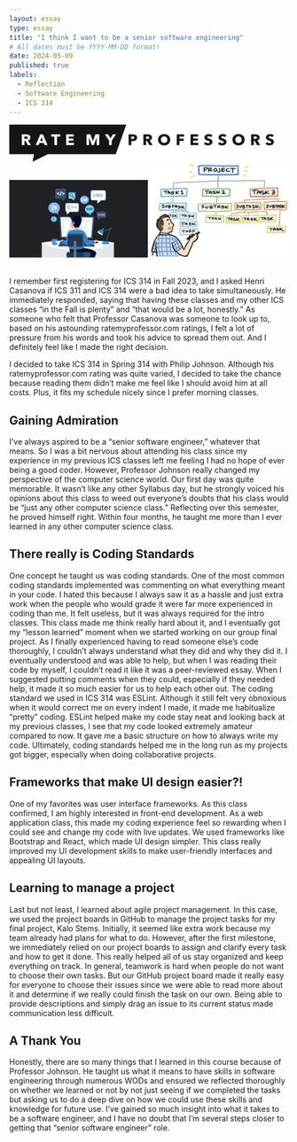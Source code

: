 ```yaml
---
layout: essay
type: essay
title: "I think I want to be a senior software engineering"
# All dates must be YYYY-MM-DD format!
date: 2024-05-09
published: true
labels:
  - Reflection
  - Software Engineering
  - ICS 314
---
```

<img width="500px" class="rounded float-start pe-4" src="../img/RateMyProfessorsLogo.svg.png">
<br />
<img width="250px" class="rounded float-start pe-4" src="../img/sse.jpg">
<img width="250px" class="rounded float-start pe-4" src="../img/AssignTasks.png">

<br />
<br />

I remember first registering for ICS 314 in Fall 2023, and I asked Henri Casanova if ICS 311 and ICS 314 were a bad idea to take simultaneously. He immediately responded, saying that having these classes and my other ICS classes “in the Fall is plenty” and “that would be a lot, honestly.” As someone who felt that Professor Casanova was someone to look up to, based on his astounding ratemyprofessor.com ratings, I felt a lot of pressure from his words and took his advice to spread them out. And I definitely feel like I made the right decision.

I decided to take ICS 314 in Spring 314 with Philip Johnson. Although his ratemyprofessor.com rating was quite varied, I decided to take the chance because reading them didn’t make me feel like I should avoid him at all costs. Plus, it fits my schedule nicely since I prefer morning classes.

## Gaining Admiration
I’ve always aspired to be a “senior software engineer,” whatever that means. So I was a bit nervous about attending his class since my experience in my previous ICS classes left me feeling I had no hope of ever being a good coder. However, Professor Johnson really changed my perspective of the computer science world. Our first day was quite memorable. It wasn’t like any other Syllabus day, but he strongly voiced his opinions about this class to weed out everyone’s doubts that his class would be “just any other computer science class.” Reflecting over this semester, he proved himself right. Within four months, he taught me more than I ever learned in any other computer science class.

## There really is Coding Standards
One concept he taught us was coding standards. One of the most common coding standards implemented was commenting on what everything meant in your code. I hated this because I always saw it as a hassle and just extra work when the people who would grade it were far more experienced in coding than me. It felt useless, but it was always required for the intro classes. This class made me think really hard about it, and I eventually got my “lesson learned” moment when we started working on our group final project. As I finally experienced having to read someone else’s code thoroughly, I couldn’t always understand what they did and why they did it. I eventually understood and was able to help, but when I was reading their code by myself, I couldn’t read it like it was a peer-reviewed essay. When I suggested putting comments when they could, especially if they needed help, it made it so much easier for us to help each other out. The coding standard we used in ICS 314 was ESLint. Although it still felt very obnoxious when it would correct me on every indent I made, it made me habitualize “pretty” coding. ESLint helped make my code stay neat and looking back at my previous classes, I see that my code looked extremely amateur compared to now. It gave me a basic structure on how to always write my code. Ultimately, coding standards helped me in the long run as my projects got bigger, especially when doing collaborative projects.

## Frameworks that make UI design easier?!
One of my favorites was user interface frameworks. As this class confirmed, I am highly interested in front-end development. As a web application class, this made my coding experience feel so rewarding when I could see and change my code with live updates. We used frameworks like Bootstrap and React, which made UI design simpler. This class really improved my UI development skills to make user-friendly interfaces and appealing UI layouts.

## Learning to manage a project
Last but not least, I learned about agile project management. In this case, we used the project boards in GitHub to manage the project tasks for my final project, Kalo Stems. Initially, it seemed like extra work because my team already had plans for what to do. However, after the first milestone, we immediately relied on our project boards to assign and clarify every task and how to get it done. This really helped all of us stay organized and keep everything on track. In general, teamwork is hard when people do not want to choose their own tasks. But our GitHub project board made it really easy for everyone to choose their issues since we were able to read more about it and determine if we really could finish the task on our own. Being able to provide descriptions and simply drag an issue to its current status made communication less difficult.

## A Thank You
Honestly, there are so many things that I learned in this course because of Professor Johnson. He taught us what it means to have skills in software engineering through numerous WODs and ensured we reflected thoroughly on whether we learned or not by not just seeing if we completed the tasks but asking us to do a deep dive on how we could use these skills and knowledge for future use. I’ve gained so much insight into what it takes to be a software engineer, and I have no doubt that I’m several steps closer to getting that “senior software engineer” role.
